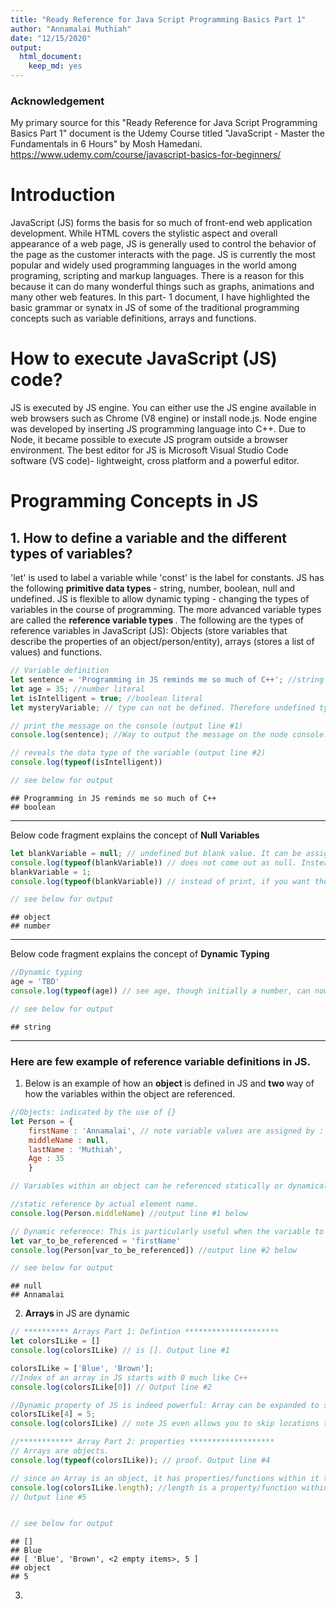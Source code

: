 ```yaml
---
title: "Ready Reference for Java Script Programming Basics Part 1"
author: "Annamalai Muthiah"
date: "12/15/2020"
output: 
  html_document:
    keep_md: yes
---
```




### Acknowledgement 
My primary source for this "Ready Reference for Java Script Programming Basics Part 1" document is the Udemy Course titled "JavaScript - Master the Fundamentals in 6 Hours" by Mosh Hamedani. https://www.udemy.com/course/javascript-basics-for-beginners/

# Introduction
JavaScript (JS) forms the basis for so much of front-end web application development. While HTML covers the stylistic aspect and overall appearance of a web page, JS is generally used to control the behavior of the page as the customer interacts with the page. JS is currently the most popular and widely used programming languages in the world among programing, scripting and markup languages. There is a reason for this because it can do many wonderful things such as graphs, animations and many other web features. In this part- 1 document, I have highlighted the basic grammar or synatx in JS of some of the traditional programming concepts such as variable definitions, arrays and functions.

# How to execute JavaScript (JS) code? 
JS is executed by JS engine. You can either use the JS engine available in web browsers such as Chrome (V8 engine) or install node.js. Node engine was developed by inserting JS programming language into C++. Due to Node, it became possible to execute JS program outside a browser environment. The best editor for JS is Microsoft Visual Studio Code software (VS code)- lightweight, cross platform and a powerful editor.

# Programming Concepts in JS

## 1. How to define a variable and the different types of variables?
'let' is used to label a variable while 'const' is the label for constants. JS has the following <b> primitive data types </b> - string, number, boolean, null and undefined. JS is flexible to allow dynamic typing - changing the types of variables in the course of programming. The more advanced variable types are called the <b> reference variable types </b>. 
The following are the types of reference variables in JavaScript (JS): Objects (store variables that describe the properties of an object/person/entity), arrays (stores a list of values) and functions. 


```javascript
// Variable definition
let sentence = 'Programming in JS reminds me so much of C++'; //string literal
let age = 35; //number literal
let isIntelligent = true; //boolean literal
let mysteryVariable; // type can not be defined. Therefore undefined type.

// print the message on the console (output line #1)
console.log(sentence); //Way to output the message on the node console. Similar to printing function in many other languages. If you try this command using a web browser, the output message did not appear on the web page because it appears inside the console of the webpage.

// reveals the data type of the variable (output line #2)
console.log(typeof(isIntelligent)) 

// see below for output
```

```
## Programming in JS reminds me so much of C++
## boolean
```

*****************************************************************************************************************
Below code fragment explains the concept of <b> Null Variables </b>


```javascript
let blankVariable = null; // undefined but blank value. It can be assigned in the future to any type.
console.log(typeof(blankVariable)) // does not come out as null. Instead comes out as object. Interesting!
blankVariable = 1;
console.log(typeof(blankVariable)) // instead of print, if you want the value to appear in the console, try console.log()

// see below for output
```

```
## object
## number
```

***************************************************************************************************************
Below code fragment explains the concept of <b> Dynamic Typing </b>


```javascript
//Dynamic typing
age = 'TBD'
console.log(typeof(age)) // see age, though initially a number, can now become a string. This is called dynamic typing of variables.

// see below for output
```

```
## string
```

*****************************************************************************************************************
### Here are few example of reference variable definitions in JS.

1. Below is an example of how an <b> object </b> is defined in JS and <b> two  </b> way of how the variables within the object are referenced.


```javascript
//Objects: indicated by the use of {}
let Person = {
    firstName : 'Annamalai', // note variable values are assigned by :
    middleName : null,
    lastName : 'Muthiah',
    Age : 35
    }

// Variables within an object can be referenced statically or dynamically.

//static reference by actual element name. 
console.log(Person.middleName) //output line #1 below

// Dynamic reference: This is particularly useful when the variable to be referenced within an object is not known before hand and is dependent on other factors such as an user's request etc. 
let var_to_be_referenced = 'firstName'
console.log(Person[var_to_be_referenced]) //output line #2 below

// see below for output
```

```
## null
## Annamalai
```

2. <b> Arrays </b> in JS are dynamic


```javascript
// ********** Arrays Part 1: Defintion ********************* 
let colorsILike = []
console.log(colorsILike) // is []. Output line #1 

colorsILike = ['Blue', 'Brown'];
//Index of an array in JS starts with 0 much like C++
console.log(colorsILike[0]) // Output line #2 

//Dynamic property of JS is indeed powerful: Array can be expanded to store more values as well as different types of values anytime. 
colorsILike[4] = 5;
console.log(colorsILike) // note JS even allows you to skip locations to store values. JS dynamically makes arrays to be as accomodative as possible without throwing up errors. Output line #3

//************ Array Part 2: properties *******************
// Arrays are objects.
console.log(typeof(colorsILike)); // proof. Output line #4

// since an Array is an object, it has properties/functions within it that can be referenced. 
console.log(colorsILike.length); //length is a property/function within the array that calculates its length
// Output line #5


// see below for output
```

```
## []
## Blue
## [ 'Blue', 'Brown', <2 empty items>, 5 ]
## object
## 5
```

3. 











